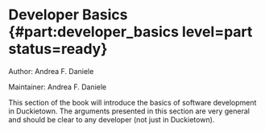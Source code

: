# Developer Basics {#part:developer_basics level=part status=ready}

Author: Andrea F. Daniele

Maintainer: Andrea F. Daniele

This section of the book will introduce the basics of software
development in Duckietown. The arguments presented in this section
are very general and should be clear to any developer (not just in
Duckietown).


<minitoc/>
